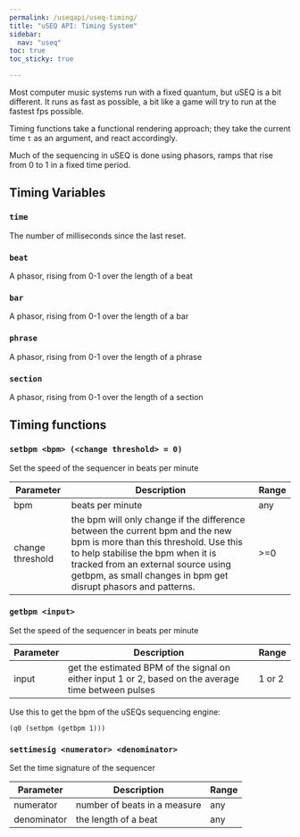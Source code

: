 ```yaml
---
permalink: /useqapi/useq-timing/
title: "uSEQ API: Timing System"
sidebar:
  nav: "useq"
toc: true
toc_sticky: true

---
```


Most computer music systems run with a fixed quantum, but uSEQ is a bit different. It runs as fast as possible, a bit like a game will try to run at the fastest fps possible. 

Timing functions take a functional rendering approach; they take the current time ```t``` as an argument, and react accordingly. 

Much of the sequencing in uSEQ is done using phasors, ramps that rise from 0 to 1 in a fixed time period.

## Timing Variables

### `time`

The number of milliseconds since the last reset.

### `beat` 

A phasor, rising from 0-1 over the length of a beat

### `bar` 

A phasor, rising from 0-1 over the length of a bar

### `phrase` 

A phasor, rising from 0-1 over the length of a phrase

### `section` 

A phasor, rising from 0-1 over the length of a section

## Timing functions

### `setbpm <bpm> (<change threshold> = 0)`

Set the speed of the sequencer in beats per minute

| Parameter | Description | Range |
| --- | --- | --- |
| bpm | beats per minute | any |
| change threshold | the bpm will only change if the difference between the current bpm and the new bpm is more than this threshold. Use this to help stabilise the bpm when it is tracked from an external source using getbpm, as small changes in bpm get disrupt phasors and patterns. | >=0 |

### `getbpm <input>`

Set the speed of the sequencer in beats per minute

| Parameter | Description | Range |
| --- | --- | --- |
| input | get the estimated BPM of the signal on either input 1 or 2, based on the average time between pulses | 1 or 2 |

Use this to get the bpm of the uSEQs sequencing engine:

```
(q0 (setbpm (getbpm 1)))
```

### `settimesig <numerator> <denominator>`

Set the time signature of the sequencer

| Parameter | Description | Range |
| --- | --- | --- |
| numerator | number of beats in a measure | any |
| denominator | the length of a beat | any |
